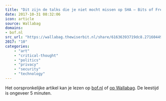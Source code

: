 ```yaml
---
title: "Dit zijn de talks die je niet mocht missen op SHA – Bits of Freedom"
date: 2017-10-31 08:32:06
icon: article
source: Wallabag
domains:
- bof.nl
src_url: "https://wallabag.thewiserbit.nl/share/61636393719dc8.27160449"
2017: "10"
categories:
    - "art"
    - "critical-thought"
    - "politics"
    - "privacy"
    - "security"
    - "technology"
---
```

Het oorspronkelijke artikel kan je lezen op [bof.nl](https://www.bof.nl/2017/08/11/dit-zijn-de-talks-die-je-niet-mocht-missen-op-sha/) of [op Wallabag](https://wallabag.thewiserbit.nl/share/61636393719dc8.27160449). De leestijd is ongeveer 5 minuten.